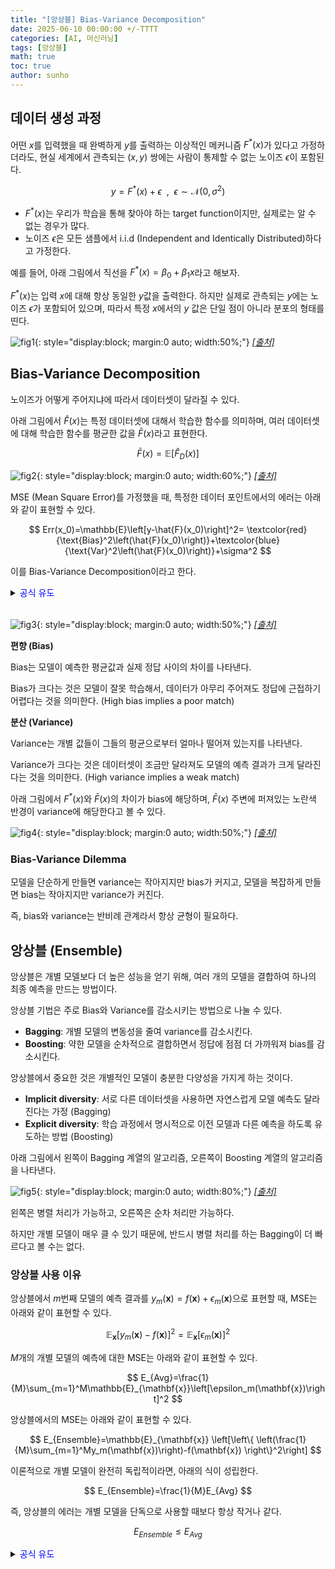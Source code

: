 ```yaml
---
title: "[앙상블] Bias-Variance Decomposition"
date: 2025-06-10 00:00:00 +/-TTTT
categories: [AI, 머신러닝]
tags: [앙상블]
math: true
toc: true
author: sunho
---
```


## 데이터 생성 과정

어떤 $x$를 입력했을 때 완벽하게 $y$를 출력하는 이상적인 메커니즘 $F^*(x)$가 있다고 가정하더라도, 현실 세계에서 관측되는 $(x,y)$ 쌍에는 사람이 통제할 수 없는 노이즈 $\epsilon$이 포함된다.

$$
y=F^*(x)+\epsilon~~,~~\epsilon\sim\mathcal{N}(0,\sigma^2)
$$

- $F^*(x)$는 우리가 학습을 통해 찾아야 하는 target function이지만, 실제로는 알 수 없는 경우가 많다.
- 노이즈 $\epsilon$은 모든 샘플에서 i.i.d (Independent and Identically Distributed)하다고 가정한다.

예를 들어, 아래 그림에서 직선을 $F^*(x)=\beta_0+\beta_1 x$라고 해보자.

$F^*(x)$는 입력 $x$에 대해 항상 동일한 $y$값을 출력한다. 하지만 실제로 관측되는 $y$에는 노이즈 $\epsilon$가 포함되어 있으며, 따라서 특정 $x$에서의 $y$ 값은 단일 점이 아니라 분포의 형태를 띤다.

![fig1](ml/Bias-Var-1.png){: style="display:block; margin:0 auto; width:50%;"}
_[[출처]](https://junstar92.github.io/mml-study-note/2022/08/15/ch8-1.html)_

## Bias-Variance Decomposition

노이즈가 어떻게 주어지냐에 따라서 데이터셋이 달라질 수 있다.

아래 그림에서 $\hat{F}(x)$는 특정 데이터셋에 대해서 학습한 함수를 의미하며, 여러 데이터셋에 대해 학습한 함수를 평균한 값을 $\bar{F}(x)$라고 표현한다.

$$
\bar{F}(x)=\mathbb{E}\left[\hat{F}_D(x)\right]
$$

![fig2](ml/Bias-Var-2.png){: style="display:block; margin:0 auto; width:60%;"}
_[[출처]](https://junstar92.github.io/mml-study-note/2022/08/15/ch8-1.html)_

MSE (Mean Square Error)를 가정했을 때, 특정한 데이터 포인트에서의 에러는 아래와 같이 표현할 수 있다.

$$
Err(x_0)=\mathbb{E}\left[y-\hat{F}(x_0)\right]^2=
\textcolor{red}{\text{Bias}^2\left(\hat{F}(x_0)\right)}+\textcolor{blue}{\text{Var}^2\left(\hat{F}(x_0)\right)}+\sigma^2
$$

이를 Bias-Variance Decomposition이라고 한다.

<details>
<summary><font color='#0000FF'>공식 유도</font></summary>
<div markdown="1">

**1. $y=F^*(x)+\epsilon$ 치환**

$$
\mathbb{E}\left[y-\hat{F}(x_0)\right]^2
=\mathbb{E}\left[F^*(x_0)+\epsilon-\hat{F}(x_0)\right]^2
$$

**2. $\mathbb{E}\left[A+B\right]^2=\mathbb{E}\left[A\right]^2+\mathbb{E}\left[B\right]^2+2\mathbb{E}\left[AB\right]$ 공식 사용**

$A=F^*(x_0)-\hat{F}(x_0)$ , $B=\epsilon$로 가정하고 전개

$$
\mathbb{E}\left[F^*(x_0)-\hat{F}(x_0)+\epsilon\right]^2
=\mathbb{E}\left[F^*(x_0)-\hat{F}(x_0)\right]^2
+\mathbb{E}\left[\epsilon\right]^2
=\mathbb{E}\left[F^*(x_0)-\hat{F}(x_0)\right]^2+\sigma^2
$$

**3. $\bar{F}(x_0)$를 더하고 뺌**

$$
\mathbb{E}\left[F^*(x_0)-\hat{F}(x_0)\right]^2+\sigma^2
=\mathbb{E}\left[F^*(x_0)-\bar{F}(x_0)+\bar{F}(x_0)-\hat{F}(x_0)\right]^2+\sigma^2
$$

**4. $\mathbb{E}\left[A+B\right]^2=\mathbb{E}\left[A\right]^2+\mathbb{E}\left[B\right]^2+2\mathbb{E}\left[AB\right]$ 공식 사용**

$A=F^*(x_0)-\bar{F}(x_0)$ , $B=\bar{F}(x_0)-\hat{F}(x_0)$로 가정하고 전개

$$
\mathbb{E}\left[F^*(x_0)-\bar{F}(x_0)+\bar{F}(x_0)-\hat{F}(x_0)\right]^2+\sigma^2
=\mathbb{E}\left[F^*(x_0)-\bar{F}(x_0)\right]^2+\mathbb{E}\left[\bar{F}(x_0)-\hat{F}(x_0)\right]^2+\sigma^2
$$

**5. Bias와 Variance로 표현**

$$
\mathbb{E}\left[F^*(x_0)-\bar{F}(x_0)\right]^2+\mathbb{E}\left[\bar{F}(x_0)-\hat{F}(x_0)\right]^2+\sigma^2
=\textcolor{red}{\text{Bias}^2\left(\hat{F}(x_0)\right)}+\textcolor{blue}{\text{Var}^2\left(\hat{F}(x_0)\right)}+\sigma^2
$$

</div>
</details>
<br>

![fig3](ml/Bias-Var-3.png){: style="display:block; margin:0 auto; width:50%;"}
_[[출처]](https://github.com/pilsung-kang/Business-Analytics-IME654-/blob/master/04%20Ensemble%20Learning/04-2_Ensemble%20Learning_Bias-Variance%20Decomposition.pdf)_

**편향 (Bias)**

Bias는 모델이 예측한 평균값과 실제 정답 사이의 차이를 나타낸다.

Bias가 크다는 것은 모델이 잘못 학습해서, 데이터가 아무리 주어져도 정답에 근접하기 어렵다는 것을 의미한다. (High bias implies a poor match)

**분산 (Variance)**

Variance는 개별 값들이 그들의 평균으로부터 얼마나 떨어져 있는지를 나타낸다.

Variance가 크다는 것은 데이터셋이 조금만 달라져도 모델의 예측 결과가 크게 달라진다는 것을 의미한다. (High variance implies a weak match)

아래 그림에서 $F^*(x)$와 $\bar{F}(x)$의 차이가 bias에 해당하며, $\bar{F}(x)$ 주변에 퍼져있는 노란색 반경이 variance에 해당한다고 볼 수 있다.

![fig4](ml/Bias-Var-4.png){: style="display:block; margin:0 auto; width:50%;"}
_[[출처]](https://github.com/pilsung-kang/Business-Analytics-IME654-/blob/master/04%20Ensemble%20Learning/04-2_Ensemble%20Learning_Bias-Variance%20Decomposition.pdf)_

### Bias-Variance Dilemma

모델을 단순하게 만들면 variance는 작아지지만 bias가 커지고, 모델을 복잡하게 만들면 bias는 작아지지만 variance가 커진다.

즉, bias와 variance는 반비례 관계라서 항상 균형이 필요하다.

## 앙상블 (Ensemble)

앙상블은 개별 모델보다 더 높은 성능을 얻기 위해, 여러 개의 모델을 결합하여 하나의 최종 예측을 만드는 방법이다.

앙상블 기법은 주로 Bias와 Variance를 감소시키는 방법으로 나눌 수 있다.

- **Bagging**: 개별 모델의 변동성을 줄여 variance를 감소시킨다.
- **Boosting**: 약한 모델을 순차적으로 결합하면서 정답에 점점 더 가까워져 bias를 감소시킨다.

앙상블에서 중요한 것은 개별적인 모델이 충분한 다양성을 가지게 하는 것이다.

- **Implicit diversity**: 서로 다른 데이터셋을 사용하면 자연스럽게 모델 예측도 달라진다는 가정 (Bagging)
- **Explicit diversity**: 학습 과정에서 명시적으로 이전 모델과 다른 예측을 하도록 유도하는 방법 (Boosting)

아래 그림에서 왼쪽이 Bagging 계열의 알고리즘, 오른쪽이 Boosting 계열의 알고리즘을 나타낸다.

![fig5](ml/Bias-Var-5.png){: style="display:block; margin:0 auto; width:80%;"}
_[[출처]](https://github.com/pilsung-kang/Business-Analytics-IME654-/blob/master/04%20Ensemble%20Learning/04-2_Ensemble%20Learning_Bias-Variance%20Decomposition.pdf)_

왼쪽은 병렬 처리가 가능하고, 오른쪽은 순차 처리만 가능하다.

하지만 개별 모델이 매우 클 수 있기 때문에, 반드시 병렬 처리를 하는 Bagging이 더 빠르다고 볼 수는 없다.

### 앙상블 사용 이유

앙상블에서 $m$번째 모델의 예측 결과를 $y_m(\mathbf{x})=f(\mathbf{x})+\epsilon_m(\mathbf{x})$으로 표현할 때, MSE는 아래와 같이 표현할 수 있다.

$$
\mathbb{E}_{\mathbf{x}}\left[y_m(\mathbf{x})-f(\mathbf{x})\right]^2
=\mathbb{E}_{\mathbf{x}}\left[\epsilon_m(\mathbf{x})\right]^2
$$

$M$개의 개별 모델의 예측에 대한 MSE는 아래와 같이 표현할 수 있다.

$$
E_{Avg}=\frac{1}{M}\sum_{m=1}^M\mathbb{E}_{\mathbf{x}}\left[\epsilon_m(\mathbf{x})\right]^2
$$

앙상블에서의 MSE는 아래와 같이 표현할 수 있다.

$$
E_{Ensemble}=\mathbb{E}_{\mathbf{x}}
\left[\left\{
\left(\frac{1}{M}\sum_{m=1}^My_m(\mathbf{x})\right)-f(\mathbf{x})
\right\}^2\right]
$$

이론적으로 개별 모델이 완전히 독립적이라면, 아래의 식이 성립한다.

$$
E_{Ensemble}=\frac{1}{M}E_{Avg}
$$

즉, 앙상블의 에러는 개별 모델을 단독으로 사용할 때보다 항상 작거나 같다.

$$
E_{Ensemble}\leq E_{Avg}
$$

<details>
<summary><font color='#0000FF'>공식 유도</font></summary>
<div markdown="1">

앙상블에서의 MSE 식을 아래와 같이 정리할 수 있다.

$$
\left(\frac{1}{M}\sum_{m=1}^My_m(\mathbf{x})\right)-f(\mathbf{x})
=\left(\frac{1}{M}\sum_{m=1}^My_m(\mathbf{x})\right)-\frac{1}{M}\cdot M\cdot f(\mathbf{x})
=\frac{1}{M}\left(\sum_{m=1}^My_m(\mathbf{x})-f(\mathbf{x})\right)
=\frac{1}{M}\sum_{m=1}^M\epsilon_m(\mathbf{x})
$$

$$
E_{Ensemble}=\mathbb{E}_{\mathbf{x}}
\left[\left\{
\frac{1}{M}\sum_{m=1}^M\epsilon_m(\mathbf{x})
\right\}^2\right]
$$

에러의 평균이 0이고, 에러끼리 상관관계가 없다고 가정한다.

$$
\mathbb{E}_{\mathbf{x}}\left[\epsilon_m(\mathbf{x})\right]=0
~~,~~\mathbb{E}_{\mathbf{x}}\left[\epsilon_m(\mathbf{x})\epsilon_l(\mathbf{x})\right]=0
$$

코시 슈바르츠 (Cauchy–Schwarz inequality) 부등식에 의해 아래가 성립한다.

$$
\left[\sum_{m=1}^M\epsilon_m(\mathbf{x})\right]^2
\leq M\sum_{m=1}^M\epsilon_m(\mathbf{x})^2
~\to~
\left[\frac{1}{M}\sum_{m=1}^M\epsilon_m(\mathbf{x})\right]^2
\leq \frac{1}{M}\sum_{m=1}^M\epsilon_m(\mathbf{x})^2
$$

</div>
</details>
<br>
